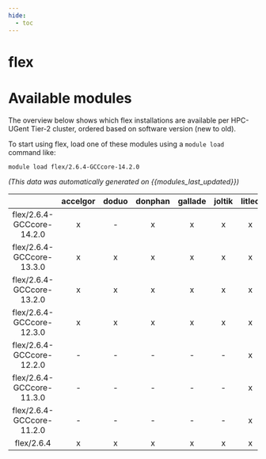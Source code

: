 ```yaml
---
hide:
  - toc
---
```


flex
====

# Available modules


The overview below shows which flex installations are available per HPC-UGent Tier-2 cluster, ordered based on software version (new to old).

To start using flex, load one of these modules using a `module load` command like:

```shell
module load flex/2.6.4-GCCcore-14.2.0
```

*(This data was automatically generated on {{modules_last_updated}})*

| |accelgor|doduo|donphan|gallade|joltik|litleo|shinx|
| :---: | :---: | :---: | :---: | :---: | :---: | :---: | :---: |
|flex/2.6.4-GCCcore-14.2.0|x|-|x|x|x|x|x|
|flex/2.6.4-GCCcore-13.3.0|x|x|x|x|x|x|x|
|flex/2.6.4-GCCcore-13.2.0|x|x|x|x|x|x|x|
|flex/2.6.4-GCCcore-12.3.0|x|x|x|x|x|x|x|
|flex/2.6.4-GCCcore-12.2.0|-|-|-|-|-|x|x|
|flex/2.6.4-GCCcore-11.3.0|-|-|-|-|-|x|x|
|flex/2.6.4-GCCcore-11.2.0|-|-|-|-|-|x|x|
|flex/2.6.4|x|x|x|x|x|x|x|
